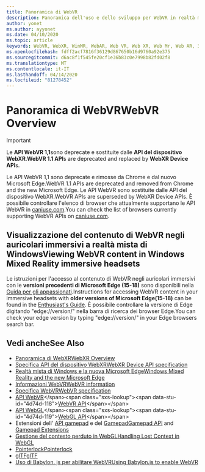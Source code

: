 ```yaml
---
title: Panoramica di WebVR
description: Panoramica dell'uso e dello sviluppo per WebVR in realtà mista di Windows
author: yonet
ms.author: ayyonet
ms.date: 04/10/2020
ms.topic: article
keywords: WebVR, WebXR, WinMR, WebAR, Web VR, Web XR, Web Mr, Web AR, 360, 360 video, 360 video, 360 Photo, 360 photos, 360 content, immersive Web, immersiveweb, IW
ms.openlocfilehash: fdff2acf7816f36129d867650b16d9760a92e375
ms.sourcegitcommit: d6ac8f1f545fe20cf1e36b83c0e7998b82fd02f8
ms.translationtype: MT
ms.contentlocale: it-IT
ms.lasthandoff: 04/14/2020
ms.locfileid: "81278452"
---
```

# <a name="webvr-overview"></a><span data-ttu-id="4d74d-104">Panoramica di WebVR</span><span class="sxs-lookup"><span data-stu-id="4d74d-104">WebVR Overview</span></span>

> [!IMPORTANT]
> <span data-ttu-id="4d74d-105">Le **API WebVR 1,1**sono deprecate e sostituite dalle **API del dispositivo WebXR**.</span><span class="sxs-lookup"><span data-stu-id="4d74d-105">**WebVR 1.1 API**s are deprecated and replaced by **WebXR Device API**s.</span></span>

<span data-ttu-id="4d74d-106">Le API WebVR 1,1 sono deprecate e rimosse da Chrome e dal nuovo Microsoft Edge.</span><span class="sxs-lookup"><span data-stu-id="4d74d-106">WebVR 1.1 APIs are deprecated and removed from Chrome and the new Microsoft Edge.</span></span> <span data-ttu-id="4d74d-107">Le API WebVR sono sostituite dalle API del dispositivo WebXR.</span><span class="sxs-lookup"><span data-stu-id="4d74d-107">WebVR APIs are superseded by WebXR Device APIs.</span></span> <span data-ttu-id="4d74d-108">È possibile controllare l'elenco di browser che attualmente supportano le API WebVR in [caniuse.com](https://caniuse.com/#search=webvr).</span><span class="sxs-lookup"><span data-stu-id="4d74d-108">You can check the list of browsers currently supporting WebVR APIs on [caniuse.com](https://caniuse.com/#search=webvr).</span></span>

## <a name="viewing-webvr-content-in-windows-mixed-reality-immersive-headsets"></a><span data-ttu-id="4d74d-109">Visualizzazione del contenuto di WebVR negli auricolari immersivi a realtà mista di Windows</span><span class="sxs-lookup"><span data-stu-id="4d74d-109">Viewing WebVR content in Windows Mixed Reality immersive headsets</span></span>

<span data-ttu-id="4d74d-110">Le istruzioni per l'accesso al contenuto di WebVR negli auricolari immersivi con le **versioni precedenti di Microsoft Edge (15-18)** sono disponibili nella [Guida per gli appassionati](https://docs.microsoft.com/windows/mixed-reality/enthusiast-guide/webvr).</span><span class="sxs-lookup"><span data-stu-id="4d74d-110">Instructions for accessing WebVR content in your immersive headsets with **older versions of Microsoft Edge(15-18)** can be found in the [Enthusiast's Guide](https://docs.microsoft.com/windows/mixed-reality/enthusiast-guide/webvr).</span></span> <span data-ttu-id="4d74d-111">È possibile controllare la versione di Edge digitando "edge://version/" nella barra di ricerca dei browser Edge.</span><span class="sxs-lookup"><span data-stu-id="4d74d-111">You can check your edge version by typing "edge://version/" in your Edge browsers search bar.</span></span>

## <a name="see-also"></a><span data-ttu-id="4d74d-112">Vedi anche</span><span class="sxs-lookup"><span data-stu-id="4d74d-112">See Also</span></span>

* [<span data-ttu-id="4d74d-113">Panoramica di WebXR</span><span class="sxs-lookup"><span data-stu-id="4d74d-113">WebXR Overview</span></span>](webxr-overview.md)
* [<span data-ttu-id="4d74d-114">Specifica API del dispositivo WebXR</span><span class="sxs-lookup"><span data-stu-id="4d74d-114">WebXR Device API specification</span></span>](https://immersive-web.github.io/webxr/)
* [<span data-ttu-id="4d74d-115">Realtà mista di Windows e la nuova Microsoft Edge</span><span class="sxs-lookup"><span data-stu-id="4d74d-115">Windows Mixed Reality and the new Microsoft Edge</span></span>](https://docs.microsoft.com/windows/mixed-reality/new-microsoft-edge)
* [<span data-ttu-id="4d74d-116">Informazioni WebVR</span><span class="sxs-lookup"><span data-stu-id="4d74d-116">WebVR information</span></span>](https://webvr.info)
* [<span data-ttu-id="4d74d-117">Specifica WebVR</span><span class="sxs-lookup"><span data-stu-id="4d74d-117">WebVR specification</span></span>](https://w3c.github.io/webvr/)
* <span data-ttu-id="4d74d-118">[API WebVR](https://msdn.microsoft.com/library/mt806281(v=vs.85).aspx)</span><span class="sxs-lookup"><span data-stu-id="4d74d-118">[WebVR API](https://msdn.microsoft.com/library/mt806281(v=vs.85).aspx)</span></span>
* <span data-ttu-id="4d74d-119">[API WebGL](https://msdn.microsoft.com/library/bg182648(v=vs.85).aspx)</span><span class="sxs-lookup"><span data-stu-id="4d74d-119">[WebGL API](https://msdn.microsoft.com/library/bg182648(v=vs.85).aspx)</span></span>
* <span data-ttu-id="4d74d-120">Estensioni dell' [API gamepad](https://msdn.microsoft.com/library/dn743630(v=vs.85).aspx) e del [Gamepad](https://w3c.github.io/gamepad/extensions.html)</span><span class="sxs-lookup"><span data-stu-id="4d74d-120">[Gamepad API](https://msdn.microsoft.com/library/dn743630(v=vs.85).aspx) and [Gamepad Extensions](https://w3c.github.io/gamepad/extensions.html)</span></span>
* [<span data-ttu-id="4d74d-121">Gestione del contesto perduto in WebGL</span><span class="sxs-lookup"><span data-stu-id="4d74d-121">Handling Lost Context in WebGL</span></span>](https://www.khronos.org/webgl/wiki/HandlingContextLost)
* [<span data-ttu-id="4d74d-122">Pointerlock</span><span class="sxs-lookup"><span data-stu-id="4d74d-122">Pointerlock</span></span>](https://www.w3.org/TR/pointerlock/)
* [<span data-ttu-id="4d74d-123">glTF</span><span class="sxs-lookup"><span data-stu-id="4d74d-123">glTF</span></span>](https://www.khronos.org/gltf)
* [<span data-ttu-id="4d74d-124">Uso di Babylon. js per abilitare WebVR</span><span class="sxs-lookup"><span data-stu-id="4d74d-124">Using Babylon.js to enable WebVR</span></span>](https://docs.microsoft.com/windows/uwp/get-started/adding-webvr-to-a-babylonjs-game)

